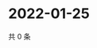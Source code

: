 # 2022-01-25

共 0 条

<!-- BEGIN WEIBO -->
<!-- 最后更新时间 Tue Jan 25 2022 20:14:29 GMT+0800 (China Standard Time) -->

<!-- END WEIBO -->
